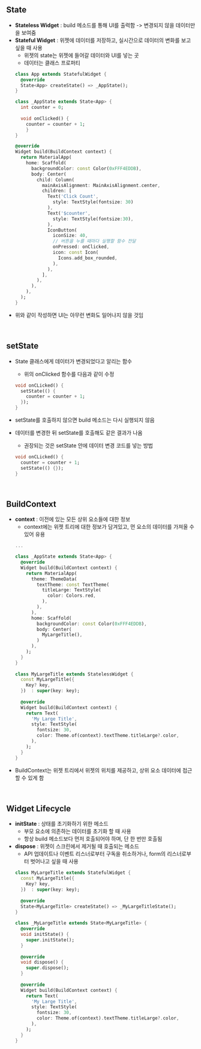 ## State
- __Stateless Widget__ : build 메소드를 통해 UI를 출력함 -> 변경되지 않을 데이터만을 보여줌
- __Stateful Widget__ : 위젯에 데이터를 저장하고, 실시간으로 데이터의 변화를 보고 싶을 때 사용
  - 위젯의 state는 위젯에 들어갈 데이터와 UI를 넣는 곳
  - 데이터는 클래스 프로퍼티
  ```dart
  class App extends StatefulWidget {
    @override
    State<App> createState() => _AppState();
  }
  
  class _AppState extends State<App> {
    int counter = 0;
    
    void onClicked() {
      counter = counter + 1;
      }
  }
  
  @override
  Widget build(BuildContext context) {
    return MaterialApp(
      home: Scaffold(
        backgroundColor: const Color(0xFFF4EDDB),
        body: Center(
          child: Column(
            mainAxisAlignment: MainAxisAlignment.center,
            children: [
              Text('Click Count',
                style: TextStyle(fontsize: 30)
              ),
              Text('$counter',
                style: TextStyle(fontsize:30),
              ),
              IconButton(
                iconSize: 40,
                // 버튼을 누를 때마다 실행할 함수 전달
                onPressed: onClicked, 
                icon: const Icon(
                  Icons.add_box_rounded,
                ),
              ),
            ],
          ),
        ),
      ),
    );
  }
  ```
- 위와 같이 작성하면 UI는 아무런 변화도 일어나지 않을 것임

</br>

## setState
- State 클래스에게 데이터가 변경되었다고 알리는 함수
  - 위의 onClicked 함수를 다음과 같이 수정
  ```dart
  void onCLicked() {
    setState(() {
      counter = counter + 1;
    });
  }
  ```
- setState를 호출하지 않으면 build 메소드는 다시 실행되지 않음
- 데이터를 변경한 뒤 setState를 호출해도 같은 결과가 나옴
  - 권장되는 것은 setState 안에 데이터 변경 코드를 넣는 방법
  ```dart
  void onCLicked() {
    counter = counter + 1;
    setState(() {});
  }
  ```

  </br>

## BuildContext
- __context__ : 이전에 있는 모든 상위 요소들에 대한 정보
  - context에는 위젯 트리에 대한 정보가 담겨있고, 먼 요소의 데이터를 가져올 수 있어 유용
  ```dart
  ...
  
  class _AppState extends State<App> {
    @override
    Widget build(BuildContext context) {
      return MaterialApp(
        theme: ThemeData(
          textTheme: const TextTheme(
            titleLarge: TextStyle(
              color: Colors.red,
            ),
          ),
        ),
        home: Scaffold(
          backgroundColor: const Color(0xFFF4EDDB),
          body: Center(
            MyLargeTitle(),
          )
        ),
      );
    }
  }
   
  class MyLargeTitle extends StatelessWidget {
    const MyLargeTitle({
      Key? key,
    })  : super(key: key);
      
    @override
    Widget build(BuildContext context) {
      return Text(
        'My Large Title',
        style: TextStyle(
          fontsize: 30,
          color: Theme.of(context).textTheme.titleLarge?.color,
        ),
      );
    }
  }
  ```
- BuildContext는 위젯 트리에서 위젯의 위치를 제공하고, 상위 요소 데이터에 접근할 수 있게 함

</br>

## Widget Lifecycle
- __initState__ : 상태를 초기화하기 위한 메소드
  - 부모 요소에 의존하는 데이터를 초기화 할 때 사용
  - 항상 build 메소드보다 먼저 호출되어야 하며, 단 한 번만 호출됨
- __dispose__ : 위젯이 스크린에서 제거될 때 호출되는 메소드
  - API 업데이트나 이벤트 리스너로부터 구독을 취소하거나, form의 리스너로부터 벗어나고 싶을 때 사용 
  ```dart
  class MyLargeTitle extends StatefulWidget {
    const MyLargeTitle({
      Key? key,
    })  : super(key: key);
      
    @override
    State<MyLargeTitle> createState() => _MyLargeTitleState();
  }
   
  class _MyLargeTitle extends State<MyLargeTitle> {   
    @override
    void initState() {
      super.initState();
    }
      
    @override
    void dispose() {
      super.dispose();
    }
   
    @override
    Widget build(BuildContext context) {
      return Text(
        'My Large Title',
        style: TextStyle(
          fontsize: 30,
          color: Theme.of(context).textTheme.titleLarge?.color,
        ),
      );
    }
  }
  ```
  